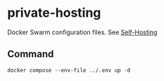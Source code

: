 # private-hosting

Docker Swarm configuration files. See [Self-Hosting](http://apogee-dev.com/projects/self-hosting/)

## Command

```console
docker compose --env-file ../.env up -d
```
